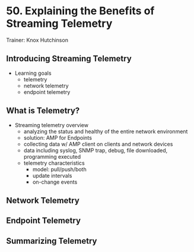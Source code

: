 # 50. Explaining the Benefits of Streaming Telemetry

Trainer: Knox Hutchinson


## Introducing Streaming Telemetry

- Learning goals
  - telemetry
  - network telemetry
  - endpoint telemetry


## What is Telemetry?

- Streaming telemetry overview
  - analyzing the status and healthy of the entire network environment
  - solution: AMP for Endpoints
  - collecting data w/ AMP client on clients and network devices
  - data including syslog, SNMP trap, debug, file downloaded, programming executed
  - telemetry characteristics
    - model: pull/push/both
    - update intervals
    - on-change events


## Network Telemetry




## Endpoint Telemetry




## Summarizing Telemetry



